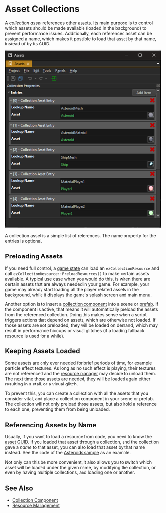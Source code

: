 # Asset Collections

A *collection asset* references other [assets](../assets/assets-overview.md). Its main purpose is to control which assets should be made available (loaded in the background) to prevent performance issues. Additionally, each referenced asset can be assigned a name, which makes it possible to load that asset by that name, instead of by its GUID.

![Collection Asset](media/collection-asset.png)

A collection asset is a simple list of references. The name property for the entries is optional.

## Preloading Assets

If you need full control, a [game state](../runtime/application/game-state.md) can load an `ezCollectionResource` and call `ezCollectionResource::PreloadResources()` to make certain assets available. A typical use case when you would do this, is when there are certain assets that are always needed in your game. For example, your game may already start loading all the player related assets in the background, while it displays the game's splash screen and main menu.

Another option is to insert a [collection component](collection-component.md) into a scene or [prefab](../prefabs/prefabs-overview.md). If the component is active, that means it will automatically preload the assets from the referenced collection. Doing this makes sense when a script triggers actions that depend on assets, which are otherwise not loaded. If those assets are not preloaded, they will be loaded on demand, which may result in performance hiccups or visual glitches (if a loading fallback resource is used for a while).

## Keeping Assets Loaded

Some assets are only ever needed for brief periods of time, for example particle effect textures. As long as no such effect is playing, their textures are not referenced and the [resource manager](../runtime/resource-management.md) may decide to unload them. The next time those assets are needed, they will be loaded again either resulting in a stall, or a visual glitch.

To prevent this, you can create a collection with all the assets that you consider vital, and place a collection component in your scene or prefab. The collection will not only preload those assets, but also hold a reference to each one, preventing them from being unloaded.

## Referencing Assets by Name

Usually, if you want to load a resource from code, you need to know the [asset GUID](../assets/assets-overview.md#asset-guid). If you loaded that asset through a collection, and the collection gave a *name* to that asset, you can also load that asset by that name instead. See the code of the [Asteroids sample](../../samples/asteroids.md) as an example.

Not only can this be more convenient, it also allows you to switch which asset will be loaded under the given name, by modifying the collection, or even by having multiple collections, and loading one or another.

## See Also


* [Collection Component](collection-component.md)
* [Resource Management](../runtime/resource-management.md)
